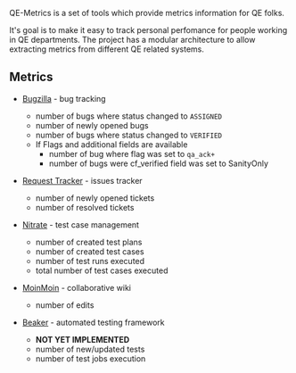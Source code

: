 QE-Metrics is a set of tools which provide metrics information for QE folks.

It's goal is to make it easy to track personal perfomance for people working
in QE departments. The project has a modular architecture to allow extracting
metrics from different QE related systems.

Metrics
-------

* [Bugzilla](http://www.bugzilla.org/) - bug tracking
    - number of bugs where status changed to `ASSIGNED`
    - number of newly opened bugs
    - number of bugs where status changed to `VERIFIED`
    - If Flags and additional fields are available
        * number of bug where flag was set to `qa_ack+`
        * number of bugs were cf_verified field was set to SanityOnly
* [Request Tracker](http://bestpractical.com/rt/) - issues tracker
    - number of newly opened tickets
    - number of resolved tickets
* [Nitrate](http://fedorahosted.org/nitrate) - test case management
    - number of created test plans
    - number of created test cases
    - number of test runs executed
    - total number of test cases executed

* [MoinMoin](http://moinmo.in) - collaborative wiki
    - number of edits
* [Beaker](http://fedorahosted.org/beaker) - automated testing framework
    - **NOT YET IMPLEMENTED**
    - number of new/updated tests
    - number of test jobs execution

